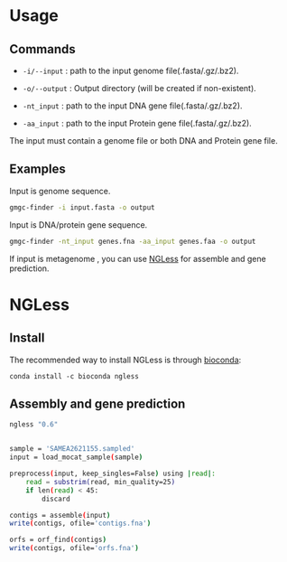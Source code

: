 # Usage

## Commands

* `-i/--input` : path to the input genome file(.fasta/.gz/.bz2).

* `-o/--output` : Output directory (will be created if non-existent).

* `-nt_input` : path to the input DNA gene file(.fasta/.gz/.bz2).

* `-aa_input` : path to the input Protein gene file(.fasta/.gz/.bz2).

The input must contain a genome file or both DNA and Protein gene file.

## Examples

Input is genome sequence.

```bash
gmgc-finder -i input.fasta -o output
```

Input is DNA/protein gene sequence.

```bash
gmgc-finder -nt_input genes.fna -aa_input genes.faa -o output
```

If input is metagenome , you can use [NGLess](https://github.com/ngless-toolkit/ngless) for assemble and gene prediction.

# NGLess

## Install

The recommended way to install NGLess is through [bioconda](http://bioconda.github.io/):

```
conda install -c bioconda ngless 
```

## Assembly and gene prediction

```bash
ngless "0.6"


sample = 'SAMEA2621155.sampled'
input = load_mocat_sample(sample)

preprocess(input, keep_singles=False) using |read|:
    read = substrim(read, min_quality=25)
    if len(read) < 45:
        discard

contigs = assemble(input)
write(contigs, ofile='contigs.fna')

orfs = orf_find(contigs)
write(contigs, ofile='orfs.fna')
```

